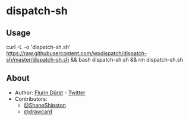# dispatch-sh

## Usage

curl -L -o 'dispatch-sh.sh' https://raw.githubusercontent.com/wpdispatch/dispatch-sh/master/dispatch-sh.sh && bash dispatch-sh.sh && rm dispatch-sh.sh

## About

* Author: [Flurin Dürst](https://github.com/flurinduerst) - [Twitter](https://twitter.com/flurinduerst)
* Contributors:
  * [@ShaneShipston](https://github.com/ShaneShipston)
  * [@drawcard](https://github.com/drawcard)